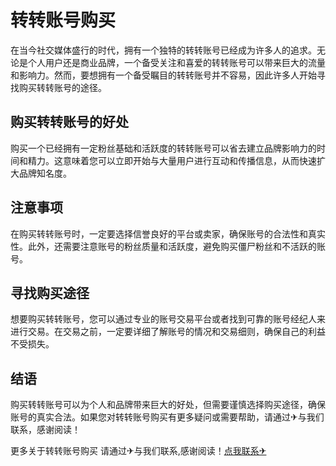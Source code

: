 # 转转账号购买

在当今社交媒体盛行的时代，拥有一个独特的转转账号已经成为许多人的追求。无论是个人用户还是商业品牌，一个备受关注和喜爱的转转账号可以带来巨大的流量和影响力。然而，要想拥有一个备受瞩目的转转账号并不容易，因此许多人开始寻找购买转转账号的途径。

## 购买转转账号的好处

购买一个已经拥有一定粉丝基础和活跃度的转转账号可以省去建立品牌影响力的时间和精力。这意味着您可以立即开始与大量用户进行互动和传播信息，从而快速扩大品牌知名度。

## 注意事项

在购买转转账号时，一定要选择信誉良好的平台或卖家，确保账号的合法性和真实性。此外，还需要注意账号的粉丝质量和活跃度，避免购买僵尸粉丝和不活跃的账号。

## 寻找购买途径

想要购买转转账号，您可以通过专业的账号交易平台或者找到可靠的账号经纪人来进行交易。在交易之前，一定要详细了解账号的情况和交易细则，确保自己的利益不受损失。

## 结语

购买转转账号可以为个人和品牌带来巨大的好处，但需要谨慎选择购买途径，确保账号的真实合法。如果您对转转账号购买有更多疑问或需要帮助，请通过✈与我们联系，感谢阅读！

更多关于转转账号购买 请通过✈与我们联系,感谢阅读！[点我联系✈](https://img.G208.com)